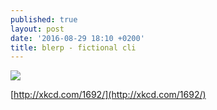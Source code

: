 ```yaml
---
published: true
layout: post
date: '2016-08-29 18:10 +0200'
title: blerp - fictional cli
---
```

![](http://imgs.xkcd.com/comics/man_page.png)

[http://xkcd.com/1692/](http://xkcd.com/1692/)